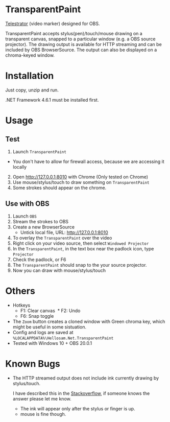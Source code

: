 # TransparentPaint

[Telestrator][1] (video marker) designed for OBS. 

TransparentPaint accepts stylus(pen)/touch/mouse drawing on a transparent canvas, snapped to a particular window (e.g. a OBS source projector). 
The drawing output is available for HTTP streaming and can be included by OBS BrowserSource. The output can also be displayed on a chroma-keyed window.

# Installation

Just copy, unzip and run.

.NET Framework 4.6.1 must be installed first.

# Usage

## Test

1. Launch `TransparentPaint`
  * You don't have to allow for firewall access, because we are accessing it locally
2. Open http://127.0.0.1:8010 with Chrome (Only tested on Chrome)
3. Use mouse/stylus/touch to draw something on `TransparentPaint`
4. Some strokes should appear on the chrome.

## Use with OBS

1. Launch `OBS`
2. Stream the strokes to OBS
  1. Create a new BrowserSource
     * Untick local file, URL: http://127.0.0.1:8010
3. To overlay the `TransparentPaint` over the video
  1. Right click on your video source, then select `Windowed Projector`
  2. In the `TransparentPaint`, in the text box near the padlock icon, type `Projector`
  3. Check the padlock, or F6
  4. The `TransparentPaint` should snap to the your source projector.
4. Now you can draw with mouse/stylus/touch

# Others

* Hotkeys
  * F1: Clear canvas
  * F2: Undo
  * F6: Snap toggle
* The `Zoom` button creates a cloned window with Green chroma key, which might be useful in some sistuation.
* Config and logs are saved at `%LOCALAPPDATA%\Hellosam.Net.TransparentPaint`
* Tested with Windows 10 + OBS 20.0.1

# Known Bugs

* The HTTP streamed output does not include ink currently drawing by stylus/touch.
  
  I have described this in the [Stackoverflow][10], if someone knows the answer please let me know.
  * The ink will appear only after the stylus or finger is up.
  * mouse is fine though. 

[1]: https://en.wikipedia.org/wiki/Telestrator
[10]: https://stackoverflow.com/questions/45963928/creating-bitmap-of-inkcanvas-that-includes-stroke-from-dynamicrenderer-drawn-by
